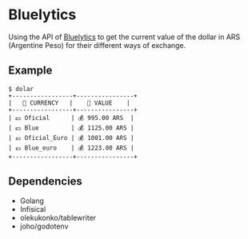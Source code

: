 # Bluelytics

Using the API of [Bluelytics](https://api.bluelytics.com.ar/v2/latest) to get the current value of the dollar in ARS (Argentine Peso) for their different ways of exchange.

## Example

```shell
$ dolar
+-----------------+----------------+
|   💱 CURRENCY   |    💸 VALUE    |
+-----------------+----------------+
| 💵 Oficial      | 💰 995.00 ARS  |
| 💵 Blue         | 💰 1125.00 ARS |
| 💶 Oficial_Euro | 💰 1081.00 ARS |
| 💶 Blue_euro    | 💰 1223.00 ARS |
+-----------------+----------------+
```

## Dependencies

- Golang
- Infisical
- olekukonko/tablewriter
- joho/godotenv
